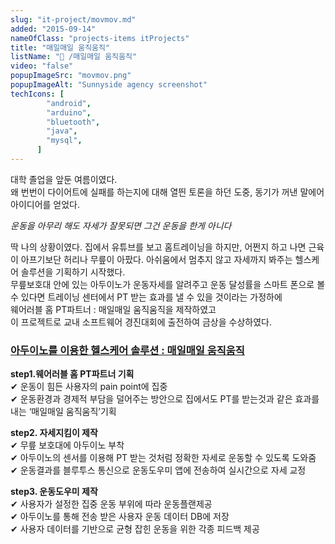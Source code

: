 ```yaml
---
slug: "it-project/movmov.md"
added: "2015-09-14"
nameOfClass: "projects-items itProjects"
title: "매일매일 움직움직"
listName: "📱 /매일매일 움직움직"
video: "false"
popupImageSrc: "movmov.png"
popupImageAlt: "Sunnyside agency screenshot"
techIcons: [
        "android",
        "arduino",
        "bluetooth",
        "java",
        "mysql",
      ]
---
```

대학 졸업을 앞둔 여름이였다.  
왜 번번이 다이어트에 실패를 하는지에 대해 열띈 토론을 하던 도중, 동기가 꺼낸 말에어 아이디어를 얻었다.  
  
_운동을 아무리 해도 자세가 잘못되면 그건 운동을 한게 아니다_
  
딱 나의 상황이였다. 집에서 유튜브를 보고 홈트레이닝을 하지만, 어쩐지 하고 나면 근육이 아프기보단 허리나 무릎이 아팠다. 
아쉬움에서 멈추지 않고 자세까지 봐주는 헬스케어 솔루션을 기획하기 시작했다.  
무릎보호대 안에 있는 아두이노가 운동자세를 알려주고 운동 달성률을 스마트 폰으로 볼 수 있다면 트레이닝 센터에서 PT 받는 효과를 낼 수 있을 것이라는 가정하에  
웨어러블 홈 PT파트너 : 매일매일 움직움직을 제작하였고    
이 프로젝트로 교내 소프트웨어 경진대회에 출전하여 금상을 수상하였다.

### [아두이노를 이용한 헬스케어 솔루션 : 매일매일 움직움직](https://docs.google.com/presentation/d/12-4NHg8yEkHy_y4LaYJQl0o_YlPPAH6X/edit#slide=id.p1  "클릭하여 상세 문서를 다운받을 수 있습니다.")  
__step1.웨어러블 홈 PT파트너 기획__  
✔︎ 운동이 힘든 사용자의 pain point에 집중   
✔︎ 운동환경과 경제적 부담을 덜어주는 방안으로 집에서도 PT를 받는것과 같은 효과를 내는 ‘매일매일 움직움직’기획     
  
  __step2. 자세지킴이 제작__  
✔︎ 무릎 보호대에 아두이노 부착  
✔︎ 아두이노의 센서를 이용해 PT 받는 것처럼 정확한 자세로 운동할 수 있도록 도와줌  
✔︎ 운동결과를 블루투스 통신으로 운동도우미 앱에 전송하여 실시간으로 자세 교정
  
__step3. 운동도우미 제작__  
✔︎ 사용자가 설정한 집중 운동 부위에 따라 운동플랜제공    
✔︎ 아두이노를 통해 전송 받은 사용자 운동 데이터 DB에 저장  
✔︎ 사용자 데이터를 기반으로 균형 잡힌 운동을 위한 각종 피드백 제공     
